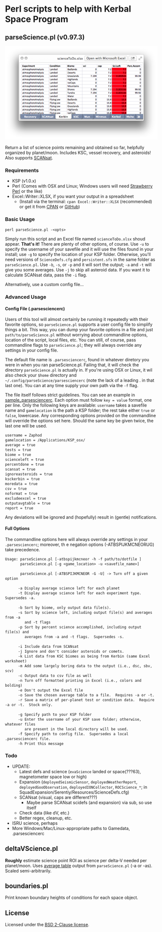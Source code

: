 # Perl scripts to help with Kerbal Space Program

## parseScience.pl (v0.97.3)

![Kerbin science](./img/kerbin.png)

Return a list of science points remaining and obtained so far, helpfully organized by planet/moon.  Includes KSC, vessel recovery, and asteroids!  Also supports [SCANsat](https://github.com/S-C-A-N/SCANsat).

### Requirements

- KSP (v1.0.x)
- Perl (Comes with OSX and Linux; Windows users will need [Strawberry Perl](http://strawberryperl.com/) or the like)
- Excel::Writer::XLSX, if you want your output in a spreadsheet
  - (Install via the terminal: `cpan Excel::Writer::XLSX` (recommended) or get it from [CPAN](http://search.cpan.org/~jmcnamara/Excel-Writer-XLSX-0.85/lib/Excel/Writer/XLSX.pm) or [GitHub](https://github.com/jmcnamara/excel-writer-xlsx))

### Basic Usage

````shell
perl parseScience.pl -<opts>
````

Simply run this script and an Excel file named `scienceToDo.xlsx` shoud appear.  **That's it!**  There are plenty of other options, of course.  Use `-u` to specify the username of your savefile and it will use the files found in your install; use `-g` to specify the location of your KSP folder.  Otherwise, you'll need versions of `ScienceDefs.cfg` and `persistent.sfs` in the same folder as `parseScience.pl`.  Use `-b`, `-s`, or `-p` and it will sort the output; `-a` and `-t` will give you some averages.  Use `-j` to skip all asteroid data.  If you want it to calculate SCANsat data, pass the `-i` flag.

Alternatively, use a custom config file...

### Advanced Usage

#### Config File (.parsesciencerc)

Users of this tool will almost certainly be running it repeatedly with their favorite options, so `parseScience.pl` supports a user config file to simplify things a bit.  This way, you can dump your favorite options in a file and just `path/to/parseScience.pl` without worrying about commandline options, location of the script, local files, etc.  You can still, of course, pass commandline flags to `parseScience.pl`; they will always override any settings in your config file.

The default file name is `.parsesciencerc`, found in whatever diretory you were in when you ran parseScience.pl.  Failing that, it will check the directory `parseScience.pl` is actually in.  If you're using OSX or Linux, it wil also check your `$home` directory and `~/.config/parseScience/parsesciencerc` (note the lack of a leading . in that last one).  You can at any time supply your own path via the `-f` flag.

The file itself follows strict guidelines.  You can see an example in [sample_parsesciencerc](./sample_parsesciencerc).  Each option must follow `key = value` format, one per line.  Only the following keys are available: `username` takes a savefile name and `gamelocation` is the path a KSP folder; the rest take either `true` or `false`, lowercase.  Any corresponding options provided on the commandline will override the options set here.  Should the same key be given twice, the last one will be used.

````shell
username = Zaphod
gamelocation = /Applications/KSP_osx/
average = true
tests = true
biome = true
scienceleft = true
percentdone = true
scansat = true
ignoreasteroids = true
ksckerbin = true
moredata = true
csv = true
noformat = true
excludeexcel = true
outputavgtable = true
report = true
````

Any deviations will be ignored and (hopefully) result in (gentle) notifications.

#### Full Options

The commandline options here will always override any settings in your `.parsesciencerc`; moreover, th
e negation options (-ATBSPIJKMCNEORUG) take precedence.

````shell
Usage: parseScience.pl [-atbspijkmcneor -h -f path/to/dotfile ]
       parseScience.pl [-g <game_location> -u <savefile_name>]

       parseScience.pl [-ATBSPIJKMCNEOR -G -U] -> Turn off a given option

      -a Display average science left for each planet
      -t Display average science left for each experiment type.  Supersedes -a.

      -b Sort by biome, only output data file(s).
      -s Sort by science left, including output file(s) and averages from -a
         and -t flags
      -p Sort by percent science accomplished, including output file(s) and
         averages from -a and -t flags.  Supersedes -s.

      -i Include data from SCANsat
      -j Ignore and don't consider asteroids or comets.
      -k List data from KSC biomes as being from Kerbin (same Excel worksheet)
      -m Add some largely boring data to the output (i.e., dsc, sbv, scv)
      -c Output data to csv file as well
      -n Turn off formatted printing in Excel (i.e., colors and bolding)
      -e Don't output the Excel file
      -o Save the chosen average table to a file.  Requires -a or -t.
      -r Save a matrix of per-planet test or condition data.  Require -a or -t.  Stock only.

      -g Specify path to your KSP folder
      -u Enter the username of your KSP save folder; otherwise, whatever files
         are present in the local directory will be used.
      -f Specify path to config file.  Supersedes a local .parsesciencerc file.
      -h Print this message
````

### Todo

- UPDATE:
  - Latest defs and science (`evaScience` landed or space(???63), magnetometer space low or high)
  - Expansion (`deployedSeismicSensor`, `deployedWeatherReport`, `deployedGooObservation`, `deployedIONCollector`, `ROCScience_*`; in SquadExpansion/Serentiy/Resources/ScienceDefs.cfg)
  - SCANsat (visual, caps are different???)
    - Maybe parse SCANsat scidefs (and expansion) via sub, so use itself
  - Check data (like dV, etc.)
  - Better regex, cleanup, etc.
- ISRU science, perhaps
- More Windows/Mac/Linux-appropriate paths to Gamedata, .parsesciencerc

## deltaVScience.pl

**Roughly** estimate science point ROI as science per delta-V needed per planet/moon.  Uses [average table](./average_table.txt) output from `parseScience.pl` (-a or -as).  Scaled semi-arbitrarily.

## boundaries.pl

Print known boundary heights of conditions for each space object.

## License

Licensed under the [BSD 2-Clause license](./LICENSE).
